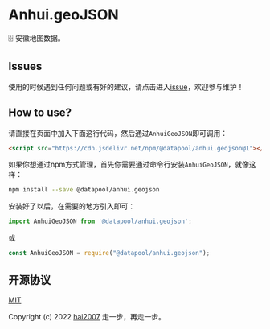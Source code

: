 # Anhui.geoJSON
🗄️ 安徽地图数据。

## Issues
使用的时候遇到任何问题或有好的建议，请点击进入[issue](https://github.com/hai2007/datapool/issues)，欢迎参与维护！

## How to use?

请直接在页面中加入下面这行代码，然后通过```AnhuiGeoJSON```即可调用：

```html
<script src="https://cdn.jsdelivr.net/npm/@datapool/anhui.geojson@1"></script>
```

如果你想通过npm方式管理，首先你需要通过命令行安装``````AnhuiGeoJSON``````，就像这样：

```bash
npm install --save @datapool/anhui.geojson
```

安装好了以后，在需要的地方引入即可：

```js
import AnhuiGeoJSON from '@datapool/anhui.geojson';
```

或

```js
const AnhuiGeoJSON = require("@datapool/anhui.geojson");
```

开源协议
---------------------------------------
[MIT](https://github.com/hai2007/datapool/blob/master/LICENSE)

Copyright (c) 2022 [hai2007](https://hai2007.gitee.io/sweethome/) 走一步，再走一步。

